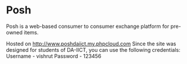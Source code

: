 Posh
====

Posh is a web-based consumer to consumer exchange platform for pre-owned items.

Hosted on http://www.poshdaiict.my.phpcloud.com
Since the site was designed for students of DA-IICT, you can use the following credentials:
Username - vishrut
Password - 123456
